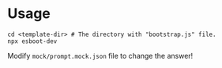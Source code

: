 # Usage


```shell
cd <template-dir> # The directory with "bootstrap.js" file.
npx esboot-dev
```


Modify `mock/prompt.mock.json` file to change the answer!
